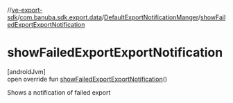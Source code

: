 //[ve-export-sdk](../../../index.md)/[com.banuba.sdk.export.data](../index.md)/[DefaultExportNotificationManger](index.md)/[showFailedExportExportNotification](show-failed-export-export-notification.md)

# showFailedExportExportNotification

[androidJvm]\
open override fun [showFailedExportExportNotification](show-failed-export-export-notification.md)()

Shows a notification of failed export
